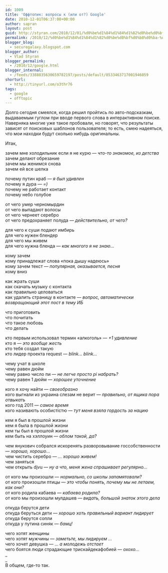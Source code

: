 ```yaml
---
id: 1009
title: 'Оффтопик: вопросы к (или от?) Google'
date: 2010-12-01T06:37:00+00:00
author: sapran
layout: post
guid: http://styran.com/2010/12/01/%d0%be%d1%84%d1%84%d1%82%d0%be%d0%bf%d0%b8%d0%ba-%d0%b2%d0%be%d0%bf%d1%80%d0%be%d1%81%d1%8b-%d0%ba-%d0%b8%d0%bb%d0%b8-%d0%be%d1%82-google/
permalink: /2010/12/%d0%be%d1%84%d1%84%d1%82%d0%be%d0%bf%d0%b8%d0%ba-%d0%b2%d0%be%d0%bf%d1%80%d0%be%d1%81%d1%8b-%d0%ba-%d0%b8%d0%bb%d0%b8-%d0%be%d1%82-google/
blogger_blog:
  - securegalaxy.blogspot.com
blogger_author:
  - Vlad Styran
blogger_permalink:
  - /2010/12/google.html
blogger_internal:
  - /feeds/3388835630659782197/posts/default/8533463717001946059
shorturl:
  - http://tinyurl.com/o3thr76
tags:
  - google
  - offtopic
---
```

Долго сегодня смеялся, когда решил пройтись по авто-подсказкам, выдаваемым гуглом при вводе первого слова в интерактивном поиске. Наверняка многие уже такое пробовали, но говорят, что результаты зависят от поисковых шаблонов пользователя; то есть, смею надеяться, что мои находки будут сколько нибудь оригинальны.

Итак,

зачем мне холодильник если я не курю &#8212;&nbsp;_что-то знакомое, из детства_  
зачем делают обрезание  
зачем мы женимся снова  
зачем ей все шелка

почему путин краб &#8212; _я был удивлен_  
почему я дура &#8212; _=)_  
почему не работает контакт  
почему небо голубое

от чего умер черномырдин  
от чего выпадают волосы  
от чего чернеет серебро  
от чего предохраняет полуда &#8212; _действительно, от чего?_

для чего к суши подают имбирь  
для чего нужен блендер  
для чего мы живем  
для чего нужна бленда &#8212; _как многого я не знаю&#8230;_

кому зачем  
кому принадлежат слова «пока дышу надеюсь»  
кому зачем текст &#8212; _популярная, оказывается, песня_  
кому вниз

как жрать суши  
как скачать музыку с контакта  
как правильно целоваться  
как удалить страницу в контакте &#8212; _вопрос, автоматически возвращающий этот пост в тему ИБ_

что приготовить  
что почитать  
что такое любовь  
что делать

кто первым использовал термин «алкоголь» &#8212; _+1 удивление_  
кто я &#8212; _это вообще жесть_  
кто тебя создал такую  
кто лидер проекта request &#8212; _blink&#8230; blink&#8230;_

чему учат в школе  
чему равен дюйм  
чему равно число пи &#8212; _не легче просто pi набрать?_  
чему равен 1 дюйм &#8212; _хорошее уточнение&nbsp;_

кого я хочу найти &#8212; _своеобразно_  
кого выгнали из украина слезам не верит &#8212; _правильно, от ящика пора отвыкать_  
кого год 2011 &#8212; _самое время_  
кого називають особистістю &#8212; _тут меня взяла гордость за нацию_

кем я был в прошлой жизни  
кем я была в прошлой жизни  
кем ты был в прошлой жизни  
кем быть на хэллоуин &#8212; _облом такой, да?_

чем янукович собрался искоренять разворовывание госсобственности &#8212; _хорошо, хорошо&#8230;_  
чем чистить серебро &#8212; _&#8230; хорошо живем!_  
чем заняться  
чем открыть djvu &#8212; _ну а что, меня жена спрашивает регулярно&#8230;_

от кого мы произошли &#8212; _нормально, со школы запамятовали?&nbsp;_  
от кого произошли птицы &#8212; _это чтобы понять, почему мы не летаем, как они?_  
от кого родила кабаева &#8212; _кабаева родила?&nbsp;_  
от кого мы произошли мулдашев &#8212; _видать, большой знаток этого дела_

откуда берутся дети  
откуда беруться дети &#8212; _хорошо хоть правильный вариант лидирует_  
откуда берутся сопли  
откуда у путина синяк &#8212; _бамц!_

чего хотят женщины  
чего хотят мужчины &#8212;&nbsp;_заметьте, мы лидируем &#8230;_  
чего хочет девушка &#8212; &#8230;&nbsp;_а молодежь отстает_  
чего боятся люди страдающие трискайдекафобией &#8212; _охохо&#8230;_  
_  
_   
В общем, где-то так.

<div class="addtoany_share_save_container addtoany_content_bottom">
  <div class="a2a_kit a2a_kit_size_32 addtoany_list a2a_target" id="wpa2a_132">
    <a class="a2a_button_facebook" href="http://www.addtoany.com/add_to/facebook?linkurl=https%3A%2F%2Fblog.styran.com%2F2010%2F12%2F%25d0%25be%25d1%2584%25d1%2584%25d1%2582%25d0%25be%25d0%25bf%25d0%25b8%25d0%25ba-%25d0%25b2%25d0%25be%25d0%25bf%25d1%2580%25d0%25be%25d1%2581%25d1%258b-%25d0%25ba-%25d0%25b8%25d0%25bb%25d0%25b8-%25d0%25be%25d1%2582-google%2F&linkname=%D0%9E%D1%84%D1%84%D1%82%D0%BE%D0%BF%D0%B8%D0%BA%3A%20%D0%B2%D0%BE%D0%BF%D1%80%D0%BE%D1%81%D1%8B%20%D0%BA%20%28%D0%B8%D0%BB%D0%B8%20%D0%BE%D1%82%3F%29%20Google" title="Facebook" rel="nofollow" target="_blank"></a><a class="a2a_button_twitter" href="http://www.addtoany.com/add_to/twitter?linkurl=https%3A%2F%2Fblog.styran.com%2F2010%2F12%2F%25d0%25be%25d1%2584%25d1%2584%25d1%2582%25d0%25be%25d0%25bf%25d0%25b8%25d0%25ba-%25d0%25b2%25d0%25be%25d0%25bf%25d1%2580%25d0%25be%25d1%2581%25d1%258b-%25d0%25ba-%25d0%25b8%25d0%25bb%25d0%25b8-%25d0%25be%25d1%2582-google%2F&linkname=%D0%9E%D1%84%D1%84%D1%82%D0%BE%D0%BF%D0%B8%D0%BA%3A%20%D0%B2%D0%BE%D0%BF%D1%80%D0%BE%D1%81%D1%8B%20%D0%BA%20%28%D0%B8%D0%BB%D0%B8%20%D0%BE%D1%82%3F%29%20Google" title="Twitter" rel="nofollow" target="_blank"></a><a class="a2a_button_google_plus" href="http://www.addtoany.com/add_to/google_plus?linkurl=https%3A%2F%2Fblog.styran.com%2F2010%2F12%2F%25d0%25be%25d1%2584%25d1%2584%25d1%2582%25d0%25be%25d0%25bf%25d0%25b8%25d0%25ba-%25d0%25b2%25d0%25be%25d0%25bf%25d1%2580%25d0%25be%25d1%2581%25d1%258b-%25d0%25ba-%25d0%25b8%25d0%25bb%25d0%25b8-%25d0%25be%25d1%2582-google%2F&linkname=%D0%9E%D1%84%D1%84%D1%82%D0%BE%D0%BF%D0%B8%D0%BA%3A%20%D0%B2%D0%BE%D0%BF%D1%80%D0%BE%D1%81%D1%8B%20%D0%BA%20%28%D0%B8%D0%BB%D0%B8%20%D0%BE%D1%82%3F%29%20Google" title="Google+" rel="nofollow" target="_blank"></a><a class="a2a_button_linkedin" href="http://www.addtoany.com/add_to/linkedin?linkurl=https%3A%2F%2Fblog.styran.com%2F2010%2F12%2F%25d0%25be%25d1%2584%25d1%2584%25d1%2582%25d0%25be%25d0%25bf%25d0%25b8%25d0%25ba-%25d0%25b2%25d0%25be%25d0%25bf%25d1%2580%25d0%25be%25d1%2581%25d1%258b-%25d0%25ba-%25d0%25b8%25d0%25bb%25d0%25b8-%25d0%25be%25d1%2582-google%2F&linkname=%D0%9E%D1%84%D1%84%D1%82%D0%BE%D0%BF%D0%B8%D0%BA%3A%20%D0%B2%D0%BE%D0%BF%D1%80%D0%BE%D1%81%D1%8B%20%D0%BA%20%28%D0%B8%D0%BB%D0%B8%20%D0%BE%D1%82%3F%29%20Google" title="LinkedIn" rel="nofollow" target="_blank"></a><a class="a2a_dd addtoany_share_save" href="https://www.addtoany.com/share"></a>
  </div>
</div>